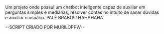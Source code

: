 Um projeto onde possui um chatbot inteligente capaz de auxiliar em perguntas simples e medianas, resolver contas no intuito de sanar dúvidas e auxiliar o usuário. PAI É BRABO!!! HAHAHAHA

--SCRIPT CRIADO POR MURILOPPW--
